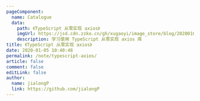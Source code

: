 ```yaml
---
pageComponent:
  name: Catalogue
  data:
    path: 《TypeScript 从零实现 axios》
    imgUrl: https://jsd.cdn.zzko.cn/gh/xugaoyi/image_store/blog/20200105104632.png
    description: 学习使用 TypeScript 从零实现 axios 库
title: 《TypeScript 从零实现 axios》
date: 2020-01-05 10:40:48
permalink: /note/typescript-axios/
article: false
comment: false
editLink: false
author:
  name: jialongP
  link: https://github.com/jialongP
---
```

